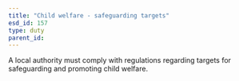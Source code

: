 ```yaml
---
title: "Child welfare - safeguarding targets"
esd_id: 157
type: duty
parent_id:  
---
```


A local authority must comply with regulations regarding targets for safeguarding and promoting child welfare.


